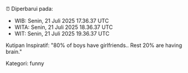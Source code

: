 ⏰ Diperbarui pada:
- WIB: Senin, 21 Juli 2025 17.36.37 UTC
- WITA: Senin, 21 Juli 2025 18.36.37 UTC
- WIT: Senin, 21 Juli 2025 19.36.37 UTC

Kutipan Inspiratif:
"80% of boys have girlfriends.. Rest 20% are having brain."


Kategori: funny

